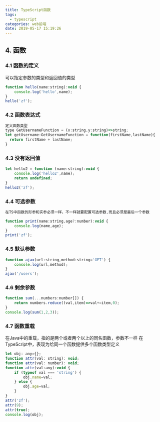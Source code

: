 ```yaml
---
title: TypeScript函数
tags:
  - typescript
categories: web前端
date: 2019-05-17 15:19:26
---
```

## 4. 函数

### 4.1 函数的定义

可以指定参数的类型和返回值的类型

```javascript
function hello(name:string):void {
    console.log('hello',name);
}
hello('zf');
```

### 4.2 函数表达式

```javascript
定义函数类型
type GetUsernameFunction = (x:string,y:string)=>string;
let getUsername:GetUsernameFunction = function(firstName,lastName){
  return firstName + lastName;
}
```

### 4.3 没有返回值

```javascript
let hello2 = function (name:string):void {
    console.log('hello2',name);
    return undefined;
}
hello2('zf');
```

### 4.4 可选参数

```javascript
在TS中函数的形参和实参必须一样，不一样就要配置可选参数,而且必须是最后一个参数

function print(name:string,age?:number):void {
    console.log(name,age);
}
print('zf');
```

### 4.5 默认参数

```javascript
function ajax(url:string,method:string='GET') {
    console.log(url,method);
}
ajax('/users');
```

### 4.6 剩余参数

```javascript
function sum(...numbers:number[]) {
    return numbers.reduce((val,item)=>val+=item,0);
}
console.log(sum(1,2,3));
```

### 4.7 函数重载

在Java中的重载，指的是两个或者两个以上的同名函数，参数不一样
在TypeScript中，表现为给同一个函数提供多个函数类型定义

```javascript
let obj: any={};
function attr(val: string): void;
function attr(val: number): void;
function attr(val:any):void {
    if (typeof val === 'string') {
        obj.name=val;
    } else {
        obj.age=val;
    }
}
attr('zf');
attr(9);
attr(true);
console.log(obj);
```
